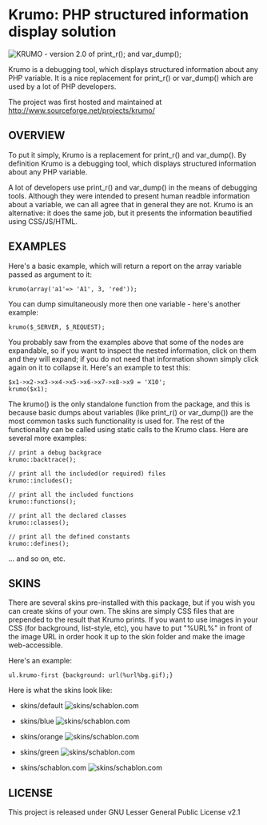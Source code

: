 Krumo: PHP structured information display solution
=====

![KRUMO - version 2.0 of print_r(); and var_dump();](http://krumo.kaloyan.info/images/logo.png)

Krumo is a debugging tool, which displays structured information about any PHP variable. 
It is a nice replacement for print_r() or var_dump() which are used by a lot of PHP developers.

The project was first hosted and maintained at http://www.sourceforge.net/projects/krumo/

OVERVIEW
------------------------------------------------------------------------------
To put it simply, Krumo is a replacement for print_r() and var_dump(). By definition Krumo
is a debugging tool, which displays structured information about any PHP variable.

A lot of developers use print_r() and var_dump() in the means of debugging 
tools. Although they were intended to present human readble information about a 
variable, we can all agree that in general they are not. Krumo is an 
alternative: it does the same job, but it presents the information beautified 
using CSS/JS/HTML. 

EXAMPLES
------------------------------------------------------------------------------
Here's a basic example, which will return a report on the array variable passed 
as argument to it:

	krumo(array('a1'=> 'A1', 3, 'red'));

You can dump simultaneously more then one variable - here's another example:

	krumo($_SERVER, $_REQUEST);

You probably saw from the examples above that some of the nodes are expandable, 
so if you want to inspect the nested information, click on them and they will 
expand; if you do not need that information shown simply click again on it to 
collapse it. Here's an example to test this:

	$x1->x2->x3->x4->x5->x6->x7->x8->x9 = 'X10';
	krumo($x1);

The krumo() is the only standalone function from the package, and this is 
because basic dumps about variables (like print_r() or var_dump()) are the most 
common tasks such functionality is used for. The rest of the functionality can 
be called using static calls to the Krumo class. Here are several more examples:

	// print a debug backgrace
 	krumo::backtrace();

	// print all the included(or required) files
	krumo::includes();
 
	// print all the included functions
	krumo::functions();
 
	// print all the declared classes
	krumo::classes();
 
	// print all the defined constants
	krumo::defines();

 ... and so on, etc.

SKINS
------------------------------------------------------------------------------
There are several skins pre-installed with this package, but if you wish you can 
create skins of your own. The skins are simply CSS files that are prepended to 
the result that Krumo prints. If you want to use images in your CSS (for 
background, list-style, etc), you have to put "%URL%" in front of the image URL 
in order hook it up to the skin folder and make the image web-accessible.

Here's an example:

	ul.krumo-first {background: url(%url%bg.gif);}
	
Here is what the skins look like:

* skins/default 
	![skins/schablon.com](http://krumo.kaloyan.info/screenshots/krumo_default_theme.png) 

* skins/blue
	![skins/schablon.com](http://krumo.kaloyan.info/screenshots/krumo_blue_theme.png) 

* skins/orange
	![skins/schablon.com](http://krumo.kaloyan.info/screenshots/krumo_orange_theme.png) 

* skins/green
	![skins/schablon.com](http://krumo.kaloyan.info/screenshots/krumo_green_theme.png) 

* skins/schablon.com 
	![skins/schablon.com](http://krumo.kaloyan.info/screenshots/krumo_schablon_com_theme.png) 

LICENSE
------------------------------------------------------------------------------
This project is released under GNU Lesser General Public License v2.1



